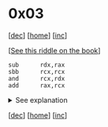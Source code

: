 # 0x03

[[dec](../0x02/)] [[home](../README.md)] [[inc](../0x04/)]

[[See this riddle on the book](https://www.xorpd.net/pages/xchg_rax/snip_03.html)]

```
sub      rdx,rax
sbb      rcx,rcx
and      rcx,rdx
add      rax,rcx
```

<details>
<summary>See explanation</summary>

## min(a, b)

This snippet finds the minimum between the two values stored in
`rax` and `rdx` and stores the result in `rcx`.
This is a branchless implementation, and as such it offers performance
benefits on architectures with prefetching and branch prediction
(like modern x86 CPUs). SSE introduces dedicated instructions, see
the section "Unsigned integer compares" in the
[SSE: mind the gap](https://fgiesen.wordpress.com/2016/04/03/sse-mind-the-gap/)
post.

### How does this work?

`sub rdx,rax` subtracts the value contained in `rax` from the value
contained in `rdx`, and stores the result in `rdx`. It also sets `CF`
(carry flag) to 1 if there was carry, or in other words if `rax` is
greater than `rdx`.

`sbb rcx,rcx` sets all the bits of `rcx` to the value of `CF` after
the preceding instruction. In other words it is set to either all
zeros, or all ones. We have seen how `sbb` does it in the previous
riddle.

`and rcx,rdx` sets `rcx` to 0 if `CF` was zero, or to the current
value of `rdx` if `CF` was 1, using `rcx` as a mask, with the value
that was set at the previous step.
Remember that at this stage `rdx` contains the difference between
the original values of `rdx` and `rax`, this will be relevant in the
next instruction.

`add rax,rcx` sums `rax` and `rcx` and sets the result into `rax`.
At this point `rcx` contains either the initial value of `rax`, or
the value of `rdx` as seen above, so adding it up yields either the
initial value of `rax`, or the initial value of `rdx`

### Examples

This was the theory, but let's also see the practice with two examples.

Assume that the initial value of `rax` is 3, and the initial value of
`rdx` is 5. As said above this snippet computes the minimum of the two
values, and puts it in `eax`.

* step 1: `sub rdx,rax`. This sets `rdx` to `rdx - rax` = 5 - 3 = 2,
  and the carry flag `CF` is set to 0. Now we have `rax = 3` and `rdx = 2`
* step 2: `sbb rcx,rcx`. This sets `rcx` to 0, because `CF` is 0
* step 3: `and rcx,rdx`. This uses `rcx` as a mask for `rdx`, in fact
  leaving `rcx` set to 0
* step 4: `add rax,rcx`. This sets `rax` to the sum of the two operands,
  i.e. 3 + 0 = 3, that is the original value of `rax`.


Let's see the second example. We assume that `rax` is set to 5 and `rdx` is
set to 3. This will trigger the opposite behaviour of the previous example,
so we expect that the final value in `rax` will be the initial value of
`rdx`, 3.

* step 1: `sub rdx,rax`. This sets `rdx` to `rdx - rax` = 3 - 5 = -2,
  and the carry flag `CF` is set to 1. Now we have `rdx = -2` (or
  0xfffffffffffffffe), and `rax = 5`
* step 2: `sbb rcx,rcx`. This sets `rcx` to 0xffffffffffffffff,
  because `CF` is 1
* step 3: `and rcx,rdx`. This uses `rcx` as a mask for `rdx`, in fact
  setting `rcx` to the value of `rdx`, that is 3
* step 4: `add rax,rcx`. This sets `rax` to the sum of the two operands,
  i.e. 5 + (-2) = 3, that is the original value of `rdx`.


</details>

[[dec](../0x02/)] [[home](../README.md)] [[inc](../0x04/)]
